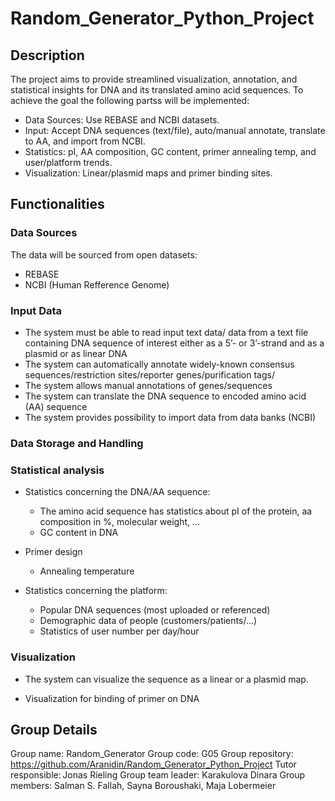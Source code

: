 # Random_Generator_Python_Project
## Description
The project aims to provide streamlined visualization, annotation, and statistical insights for DNA and its translated amino acid sequences.
To achieve the goal the following partss will be implemented:
* Data Sources: Use REBASE and NCBI datasets.
* Input: Accept DNA sequences (text/file), auto/manual annotate, translate to AA, and import from NCBI.
* Statistics: pI, AA composition, GC content, primer annealing temp, and user/platform trends.
* Visualization: Linear/plasmid maps and primer binding sites.
  
## Functionalities
### Data Sources
The data will be sourced from open datasets:
* REBASE
* NCBI (Human Refference Genome)

### Input Data
* The system must be able to read input text data/ data from a text file containing DNA sequence of interest either as a 5’- or 3’-strand and as a plasmid or as linear DNA
* The system can automatically annotate widely-known consensus sequences/restriction sites/reporter genes/purification tags/
* The system allows manual annotations of genes/sequences
* The system can translate the DNA sequence to encoded amino acid (AA) sequence
* The system provides possibility to import data from data banks (NCBI)

### Data Storage and Handling


### Statistical analysis
* Statistics concerning the DNA/AA sequence:
  * The amino acid sequence has statistics about pI of the protein, aa composition in %, molecular weight, …
  * GC content in DNA
* Primer design 
  * Annealing temperature

* Statistics concerning the platform:
  * Popular DNA sequences (most uploaded or referenced) 
  * Demographic data of people (customers/patients/…)
  * Statistics of user number per day/hour

### Visualization
* The system can visualize the sequence as a linear  or a plasmid map.
  
* Visualization for binding of primer on DNA

## Group Details
Group name: Random_Generator
Group code: G05
Group repository: https://github.com/Aranidin/Random_Generator_Python_Project
Tutor responsible: Jonas Rieling
Group team leader: Karakulova Dinara
Group members: Salman S. Fallah, Sayna Boroushaki, Maja Lobermeier
